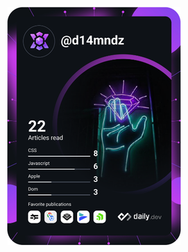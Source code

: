 <a href="https://app.daily.dev/d14mndz"><img src="https://github.com/d14mndz/d14mndz/blob/main/devcard.svg" width="400" alt="d14mndz's Dev Card"/></a>

<!--
**d14mndz/d14mndz** is a ✨ _special_ ✨ repository because its `README.md` (this file) appears on your GitHub profile.

Here are some ideas to get you started:

- 🔭 I’m currently working on ...
- 🌱 I’m currently learning ...
- 👯 I’m looking to collaborate on ...
- 🤔 I’m looking for help with ...
- 💬 Ask me about ...
- 📫 How to reach me: ...
- 😄 Pronouns: ...
- ⚡ Fun fact: ...
-->
